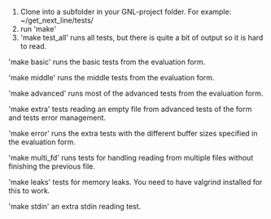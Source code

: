 1. Clone into a subfolder in your GNL-project folder. For example: ~/get_next_line/tests/
2. run 'make'
3. 'make test_all' runs all tests, but there is quite a bit of output so it is hard to read.


'make basic' runs the basic tests from the evaluation form.

'make middle' runs the middle tests from the evaluation form.

'make advanced' runs most of the advanced tests from the evaluation form.

'make extra' tests reading an empty file from advanced tests of the form and tests error management.

'make error' runs the extra tests with the different buffer sizes specified in the evaluation form.

'make multi_fd' runs tests for handling reading from multiple files without finishing the previous file.

'make leaks' tests for memory leaks. You need to have valgrind installed for this to work.

'make stdin' an extra stdin reading test.
